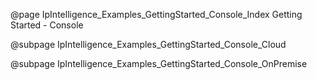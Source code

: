 @page IpIntelligence_Examples_GettingStarted_Console_Index Getting Started - Console

@subpage IpIntelligence_Examples_GettingStarted_Console_Cloud

@subpage IpIntelligence_Examples_GettingStarted_Console_OnPremise
